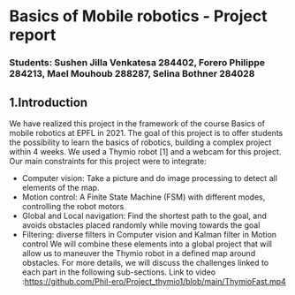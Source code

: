 # Basics of Mobile robotics - Project report
### Students: Sushen Jilla Venkatesa 284402, Forero Philippe 284213, Mael Mouhoub 288287, Selina Bothner 284028
## 1.Introduction
We have realized this project in the framework of the course Basics of mobile robotics at EPFL in 2021. The goal of this project is to offer students the possibility to learn the basics of robotics, building a complex project within 4 weeks. We used a Thymio robot [1] and a webcam for this project. Our main constraints for this project were to integrate:
- Computer vision: Take a picture and do image processing to detect all elements of the map.
-	Motion control:  A Finite State Machine (FSM) with different modes, controlling the robot motors
-	Global and Local navigation: Find the shortest path to the goal, and avoids obstacles placed randomly while moving towards the goal 
-	Filtering: diverse filters in Computer vision and Kalman filter in Motion control
 We will combine these elements into a global project that will allow us to maneuver the Thymio robot in a defined map around obstacles. For more details, we will discuss the challenges linked to each part in the following sub-sections.
Link to video :https://github.com/Phil-ero/Project_thymio1/blob/main/ThymioFast.mp4
